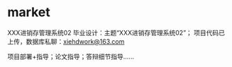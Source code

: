 # market
XXX进销存管理系统02
毕业设计：主题“XXX进销存管理系统02”；
项目代码已上传，数据库私聊：xiehdwork@163.com

项目部署+指导；论文指导；答辩细节指导......
